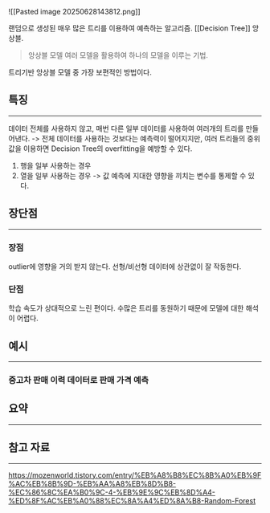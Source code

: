 ![[Pasted image 20250628143812.png]]

랜덤으로 생성된 매우 많은 트리를 이용하여 예측하는 알고리즘.
[[Decision Tree]] 앙상블.

> 앙상블 모델
> 여러 모델을 활용하여 하나의 모델을 이루는 기법.

트리기반 앙상블 모델 중 가장 보편적인 방법이다.

## 특징
---
데이터 전체를 사용하지 않고, 매번 다른 일부 데이터를 사용하여 여러개의 트리를 만들어낸다.
-> 전체 데이터를 사용하는 것보다는 예측력이 떨어지지만, 여러 트리들의 중위값을 이용하면 Decision Tree의 overfitting을 예방할 수 있다.

1) 행을 일부 사용하는 경우
2) 열을 일부 사용하는 경우
   -> 값 예측에 지대한 영향을 끼치는 변수를 통제할 수 있다.

## 장단점
---
### 장점
outlier에 영향을 거의 받지 않는다.
선형/비선형 데이터에 상관없이 잘 작동한다. 

### 단점
학습 속도가 상대적으로 느린 편이다.
수많은 트리를 동원하기 때문에 모델에 대한 해석이 어렵다.

## 예시
---
### 중고차 판매 이력 데이터로 판매 가격 예측

## 요약
---


## 참고 자료
---
https://mozenworld.tistory.com/entry/%EB%A8%B8%EC%8B%A0%EB%9F%AC%EB%8B%9D-%EB%AA%A8%EB%8D%B8-%EC%86%8C%EA%B0%9C-4-%EB%9E%9C%EB%8D%A4-%ED%8F%AC%EB%A0%88%EC%8A%A4%ED%8A%B8-Random-Forest
